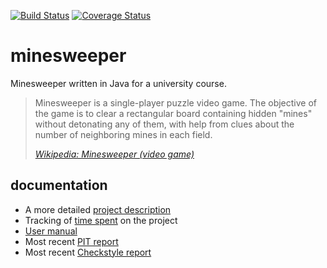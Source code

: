[![Build Status](https://travis-ci.org/Walther/minesweeper.svg?branch=master)](https://travis-ci.org/Walther/minesweeper)
[![Coverage Status](https://coveralls.io/repos/github/Walther/minesweeper/badge.svg?branch=master)](https://coveralls.io/github/Walther/minesweeper?branch=master)

# minesweeper

Minesweeper written in Java for a university course.

> Minesweeper is a single-player puzzle video game. The objective of the game is to clear a rectangular board containing hidden "mines" without detonating any of them, with help from clues about the number of neighboring mines in each field.
>
> *[Wikipedia: Minesweeper (video game)](https://en.wikipedia.org/wiki/Minesweeper_(video_game))*

## documentation

- A more detailed [project description](documentation/project-description.md)
- Tracking of [time spent](documentation/timetracking.md) on the project
- [User manual](documentation/user-manual.md)
- Most recent [PIT report](https://htmlpreview.github.io/?https://github.com/Walther/minesweeper/blob/master/documentation/pit-reports/201604230011/index.html)
- Most recent [Checkstyle report](https://htmlpreview.github.io/?https://github.com/Walther/minesweeper/blob/master/documentation/checkstyle-reports/201604230011/checkstyle.html)
